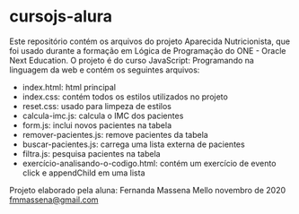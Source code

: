 # cursojs-alura
Este repositório contém os arquivos do projeto Aparecida Nutricionista, que foi usado durante a formação em Lógica de Programação do ONE - Oracle Next Education.
O projeto é do curso JavaScript: Programando na linguagem da web e contém os seguintes arquivos:
- index.html: html principal
- index.css: contém todos os estilos utilizados no projeto
- reset.css: usado para limpeza de estilos
- calcula-imc.js: calcula o IMC dos pacientes
- form.js: inclui novos pacientes na tabela
- remover-pacientes.js: remove pacientes da tabela
- buscar-pacientes.js: carrega uma lista externa de pacientes
- filtra.js: pesquisa pacientes na tabela
- exercício-analisando-o-codigo.html: contém um exercício de evento click e appendChild em uma lista

Projeto elaborado pela aluna: Fernanda Massena Mello
novembro de 2020
fmmassena@gmail.com
